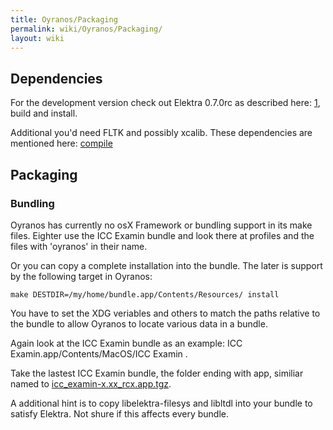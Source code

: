 ```yaml
---
title: Oyranos/Packaging
permalink: wiki/Oyranos/Packaging/
layout: wiki
---
```


Dependencies
------------

For the development version check out Elektra 0.7.0rc as described here:
[1](http://www.libelektra.org/Get), build and install.

Additional you'd need FLTK and possibly xcalib. These dependencies are
mentioned here:
[compile](http://www.behrmann.name/index.php?option=com_content&task=view&id=34&Itemid=68#compile)

Packaging
---------

### Bundling

Oyranos has currently no osX Framework or bundling support in its make
files. Eighter use the ICC Examin bundle and look there at profiles and
the files with 'oyranos' in their name.

Or you can copy a complete installation into the bundle. The later is
support by the following target in Oyranos:

`make DESTDIR=/my/home/bundle.app/Contents/Resources/ install`

You have to set the XDG veriables and others to match the paths relative
to the bundle to allow Oyranos to locate various data in a bundle.

Again look at the ICC Examin bundle as an example: ICC
Examin.app/Contents/MacOS/ICC Examin .

Take the lastest ICC Examin bundle, the folder ending with app, similiar
named to
[icc\_examin-x.xx\_rcx.app.tgz](https://sourceforge.net/project/showfiles.php?group_id=177017&package_id=247749&release_id=543945).

A additional hint is to copy libelektra-filesys and libltdl into your
bundle to satisfy Elektra. Not shure if this affects every bundle.
